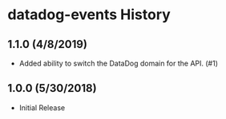 # datadog-events History

## 1.1.0 (4/8/2019)
* Added ability to switch the DataDog domain for the API. (#1)

## 1.0.0 (5/30/2018)
* Initial Release
